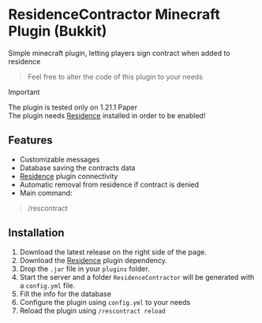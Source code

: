 # ResidenceContractor Minecraft Plugin (Bukkit)

Simple minecraft plugin, letting players sign contract when added to residence

>Feel free to alter the code of this plugin to your needs

> [!IMPORTANT]
> The plugin is tested only on 1.21.1 Paper <br />
> The plugin needs [Residence](https://www.spigotmc.org/resources/residence-1-7-10-up-to-1-21.11480/) installed in order to be enabled! <br />

## Features
* Customizable messages
* Database saving the contracts data
* [Residence](https://www.spigotmc.org/resources/residence-1-7-10-up-to-1-21.11480/) plugin connectivity
* Automatic removal from residence if contract is denied
* Main command:
> /rescontract


## Installation
1. Download the latest release on the right side of the page.
2. Download the [Residence](https://www.spigotmc.org/resources/residence-1-7-10-up-to-1-21.11480/) plugin dependency.
3. Drop the `.jar` file in your `plugins` folder.
4. Start the server and a folder `ResidenceContractor` will be generated with a `config.yml` file.
5. Fill the info for the database
6. Configure the plugin using `config.yml` to your needs
7. Reload the plugin using `/rescontract reload`

